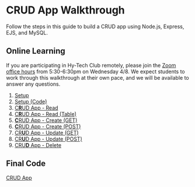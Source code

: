 # CRUD App Walkthrough
Follow the steps in this guide to build a CRUD app using Node.js, Express, EJS, and MySQL.

## Online Learning
If you are participating in Hy-Tech Club remotely, please join the [Zoom office hours](https://hyland.zoom.us/j/874336552?pwd=ZEgwQVg5UTVVTjkrR3FuU2tEMUdwUT09) from 5:30-6:30pm on Wednesday 4/8. We expect students to work through this walkthrough at their own pace, and we will be available to answer any questions.

1. [Setup](CrudAppSetup.md)
1. [Setup (Code)](CrudAppSetupCode.md)
1. [C**R**UD App - Read](CrudAppRead.md)
1. [C**R**UD App - Read (Table)](CrudAppReadTable.md)
1. [**C**RUD App - Create (GET)](CrudAppCreateGet.md)
1. [**C**RUD App - Create (POST)](CrudAppCreatePost.md)
1. [CR**U**D App - Update (GET)](CrudAppUpdateGet.md)
1. [CR**U**D App - Update (POST)](CrudAppUpdatePost.md)
1. [CRU**D** App - Delete](CrudAppDelete.md)

## Final Code
[CRUD App](https://github.com/markbrendanawicz/crud-app)